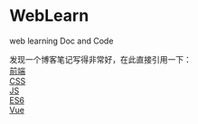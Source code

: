 # WebLearn
web learning Doc and Code

发现一个博客笔记写得非常好，在此直接引用一下：  
[前端](https://blog.csdn.net/jianghao233/article/category/7638898/1)  
[CSS](https://blog.csdn.net/jianghao233/article/category/7638902)  
[JS](https://blog.csdn.net/jianghao233/article/category/7655829)  
[ES6](https://blog.csdn.net/jianghao233/article/category/7633890)  
[Vue](https://blog.csdn.net/column/details/25767.html)  

